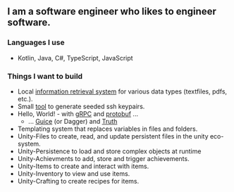 ## I am a software engineer who likes to engineer software.

### Languages I use

- Kotlin, Java, C#, TypeScript, JavaScript

### Things I want to build

- Local [information retrieval system](https://github.com/yanicksenn/mini-retrieval) for various data types (textfiles, pdfs, etc.).
- Small [tool](https://github.com/yanicksenn/ssh-keygen-seeded) to generate seeded ssh keypairs.
- Hello, World! - with [gRPC](https://github.com/grpc/grpc) and [protobuf](https://github.com/protocolbuffers/protobuf) ...
  - ... [Guice](https://github.com/google/guice) (or Dagger) and [Truth](https://github.com/google/truth)
- Templating system that replaces variables in files and folders.
- Unity-Files to create, read, and update persistent files in the unity eco-system.
- Unity-Persistence to load and store complex objects at runtime
- Unity-Achievments to add, store and trigger achievements.
- Unity-Items to create and interact with items.
- Unity-Inventory to view and use items.
- Unity-Crafting to create recipes for items.



<!---
yanicksenn/yanicksenn is a ✨ special ✨ repository because its `README.md` (this file) appears on your GitHub profile.
You can click the Preview link to take a look at your changes.
--->
